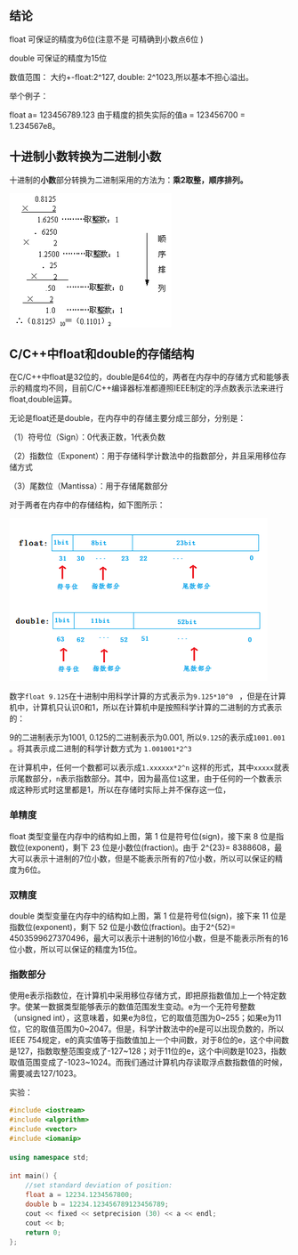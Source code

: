 ## 结论

float 可保证的精度为6位(注意不是 可精确到小数点6位 )

double 可保证的精度为15位

数值范围： 大约+-float:2^127, double: 2^1023,所以基本不担心溢出。

举个例子：

float a= 123456789.123  由于精度的损失实际的值a = 123456700 = 1.234567e8。 



## 十进制小数转换为二进制小数

十进制的**小数**部分转换为二进制采用的方法为：**乘2取整，顺序排列。**

![img](res/2018112617260695.png)

## C/C++中float和double的存储结构

在C/C++中float是32位的，double是64位的，两者在内存中的存储方式和能够表示的精度均不同，目前C/C++编译器标准都遵照IEEE制定的浮点数表示法来进行float,double运算。

无论是float还是double，在内存中的存储主要分成三部分，分别是：

（1）符号位（Sign）：0代表正数，1代表负数

（2）指数位（Exponent）：用于存储科学计数法中的指数部分，并且采用移位存储方式

（3）尾数位（Mantissa）：用于存储尾数部分

对于两者在内存中的存储结构，如下图所示：

![img](res/image-20200614151753671.png)

数字`float 9.125`在十进制中用科学计算的方式表示为`9.125*10^0 ` ，但是在计算机中，计算机只认识0和1，所以在计算机中是按照科学计算的二进制的方式表示的：

9的二进制表示为1001, 0.125的二进制表示为0.001, 所以`9.125`的表示成`1001.001` 。将其表示成二进制的科学计数方式为 `1.001001*2^3 `

在计算机中，任何一个数都可以表示成`1.xxxxxx*2^n` 这样的形式，其中`xxxxx`就表示尾数部分，`n`表示指数部分。其中，因为最高位`1`这里，由于任何的一个数表示成这种形式时这里都是1，所以在存储时实际上并不保存这一位，

### 单精度

float 类型变量在内存中的结构如上图，第 1 位是符号位(sign)，接下来 8 位是指数位(exponent)，剩下 23 位是小数位(fraction)。由于 2^{23}= 8388608，最大可以表示十进制的7位小数，但是不能表示所有的7位小数，所以可以保证的精度为6位。

### 双精度

double 类型变量在内存中的结构如上图，第 1 位是符号位(sign)，接下来 11 位是指数位(exponent)，剩下 52 位是小数位(fraction)。由于2^{52}= 4503599627370496，最大可以表示十进制的16位小数，但是不能表示所有的16位小数，所以可以保证的精度为15位。

### 指数部分

使用e表示指数位，在计算机中采用移位存储方式，即把原指数值加上一个特定数字。使某一数据类型能够表示的数值范围发生变动。e为一个无符号整数（unsigned int），这意味着，如果e为8位，它的取值范围为0~255；如果e为11位，它的取值范围为0~2047。但是，科学计数法中的e是可以出现负数的，所以IEEE 754规定，e的真实值等于指数值加上一个中间数，对于8位的e，这个中间数是127，指数取整范围变成了-127~128；对于11位的e，这个中间数是1023，指数取值范围变成了-1023~1024。而我们通过计算机内存读取浮点数指数值的时候，需要减去127/1023。



实验：

```cpp
#include <iostream>
#include <algorithm>
#include <vector>
#include <iomanip>

using namespace std;

int main() {
    //set standard deviation of position:
    float a = 12234.1234567800;
    double b = 12234.123456789123456789;
    cout << fixed << setprecision (30) << a << endl;
    cout << b;
    return 0;
};
```


